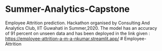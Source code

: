 # Summer-Analytics-Capstone
Employee Attrition prediction. Hackathon organised by Consulting And Analytics Club, IIT Guwahati in Summer,2020.
The model has an accuracy of 91 percent on unseen data and has been deployed in the link given : https://employee-attrition-a-m-a-nkumar.streamlit.app/
#   E m p l o y e e - A t t r i t i o n 
 
 
